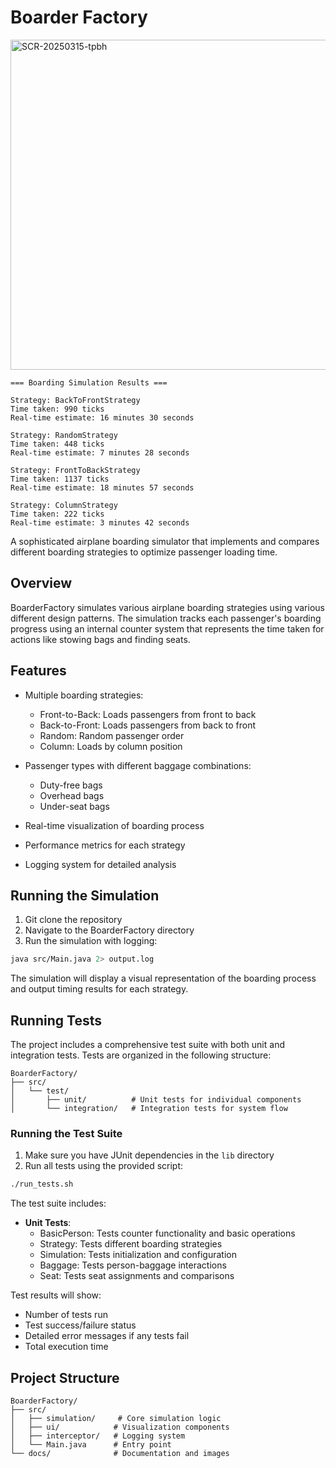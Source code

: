 # Boarder Factory

<img width="528" alt="SCR-20250315-tpbh" src="https://github.com/user-attachments/assets/b6b17971-5027-49af-8ed7-5557aed8e9c4" />


```
=== Boarding Simulation Results ===

Strategy: BackToFrontStrategy
Time taken: 990 ticks
Real-time estimate: 16 minutes 30 seconds

Strategy: RandomStrategy
Time taken: 448 ticks
Real-time estimate: 7 minutes 28 seconds

Strategy: FrontToBackStrategy
Time taken: 1137 ticks
Real-time estimate: 18 minutes 57 seconds

Strategy: ColumnStrategy
Time taken: 222 ticks
Real-time estimate: 3 minutes 42 seconds
```

A sophisticated airplane boarding simulator that implements and compares different boarding strategies to optimize passenger loading time.

## Overview

BoarderFactory simulates various airplane boarding strategies using various different design patterns. The simulation tracks each passenger's boarding progress using an internal counter system that represents the time taken for actions like stowing bags and finding seats.

## Features

- Multiple boarding strategies:
  - Front-to-Back: Loads passengers from front to back
  - Back-to-Front: Loads passengers from back to front
  - Random: Random passenger order
  - Column: Loads by column position

- Passenger types with different baggage combinations:
  - Duty-free bags
  - Overhead bags
  - Under-seat bags

- Real-time visualization of boarding process
- Performance metrics for each strategy
- Logging system for detailed analysis

## Running the Simulation

1. Git clone the repository
2. Navigate to the BoarderFactory directory
3. Run the simulation with logging:
```bash
java src/Main.java 2> output.log
```

The simulation will display a visual representation of the boarding process and output timing results for each strategy.

## Running Tests

The project includes a comprehensive test suite with both unit and integration tests. Tests are organized in the following structure:

```
BoarderFactory/
├── src/
│   └── test/
│       ├── unit/          # Unit tests for individual components
│       └── integration/   # Integration tests for system flow
```

### Running the Test Suite

1. Make sure you have JUnit dependencies in the `lib` directory
2. Run all tests using the provided script:
```bash
./run_tests.sh
```

The test suite includes:
- **Unit Tests**:
  - BasicPerson: Tests counter functionality and basic operations
  - Strategy: Tests different boarding strategies
  - Simulation: Tests initialization and configuration
  - Baggage: Tests person-baggage interactions
  - Seat: Tests seat assignments and comparisons

Test results will show:
- Number of tests run
- Test success/failure status
- Detailed error messages if any tests fail
- Total execution time

## Project Structure

```
BoarderFactory/
├── src/
│   ├── simulation/     # Core simulation logic
│   ├── ui/            # Visualization components
│   ├── interceptor/   # Logging system
│   └── Main.java      # Entry point
└── docs/              # Documentation and images
```
